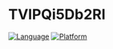 # TVlPQi5Db2Rl
[![Language](https://img.shields.io/badge/language-csharp-green.svg)](https://docs.microsoft.com/en-us/dotnet/csharp/)
[![Platform](https://img.shields.io/badge/.Net%20Core-3.0-brightgreen)](https://dotnet.microsoft.com/download/dotnet-core/3.0)